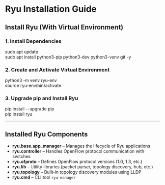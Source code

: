 # Ryu Installation Guide

## Install Ryu (With Virtual Environment)

### 1. Install Dependencies
sudo apt update  
sudo apt install python3-pip python3-dev python3-venv git -y  

### 2. Create and Activate Virtual Environment
python3 -m venv ryu-env  
source ryu-env/bin/activate  

### 3. Upgrade pip and Install Ryu
pip install --upgrade pip  
pip install ryu  

---

## Installed Ryu Components

- **ryu.base.app_manager** – Manages the lifecycle of Ryu applications  
- **ryu.controller** – Handles OpenFlow protocol communication with switches  
- **ryu.ofproto** – Defines OpenFlow protocol versions (1.0, 1.3, etc.)  
- **ryu.lib** – Utility libraries (packet parser, topology discovery, hub, etc.)  
- **ryu.topology** – Built-in topology discovery modules using LLDP  
- **ryu.cmd** – CLI tool `ryu-manager`
